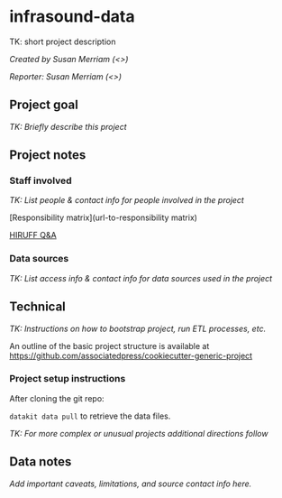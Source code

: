 # infrasound-data

TK: short project description

*Created by Susan Merriam (<>)*

*Reporter: Susan Merriam (<>)*

## Project goal

*TK: Briefly describe this project*

## Project notes

### Staff involved

*TK: List people & contact info for people involved in the project*

[Responsibility matrix](url-to-responsibility matrix)

[HIRUFF Q&A](url-to-hiruff)

### Data sources

*TK: List access info & contact info for data sources used in the project*

## Technical

*TK: Instructions on how to bootstrap project, run ETL processes, etc.*

An outline of the basic project structure is available at https://github.com/associatedpress/cookiecutter-generic-project

### Project setup instructions

After cloning the git repo:

`datakit data pull` to retrieve the data files.

*TK: For more complex or unusual projects additional directions follow*

## Data notes

*Add important caveats, limitations, and source contact info here.*
